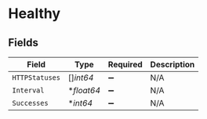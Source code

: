 # Healthy


## Fields

| Field              | Type               | Required           | Description        |
| ------------------ | ------------------ | ------------------ | ------------------ |
| `HTTPStatuses`     | []*int64*          | :heavy_minus_sign: | N/A                |
| `Interval`         | **float64*         | :heavy_minus_sign: | N/A                |
| `Successes`        | **int64*           | :heavy_minus_sign: | N/A                |